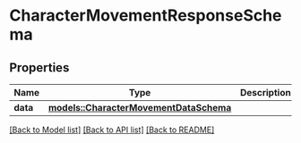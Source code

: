 # CharacterMovementResponseSchema

## Properties

Name | Type | Description | Notes
------------ | ------------- | ------------- | -------------
**data** | [**models::CharacterMovementDataSchema**](CharacterMovementDataSchema.md) |  | 

[[Back to Model list]](../README.md#documentation-for-models) [[Back to API list]](../README.md#documentation-for-api-endpoints) [[Back to README]](../README.md)


